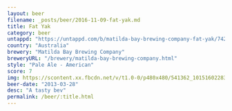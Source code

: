 ```yaml
---
layout: beer
filename: _posts/beer/2016-11-09-fat-yak.md
title: Fat Yak
category: beer
untappd: "https://untappd.com/b/matilda-bay-brewing-company-fat-yak/7423"
country: "Australia"
brewery: "Matilda Bay Brewing Company"
breweryURL: "/brewery/matilda-bay-brewing-company.html"
style: "Pale Ale - American"
score: 7
img: https://scontent.xx.fbcdn.net/v/t1.0-0/p480x480/541362_10151602283703745_1951889238_n.jpg?_nc_cat=111&_nc_ht=scontent.xx&oh=34191782541f982f3d8885b9895c3c06&oe=5D762888
beer-date: "2013-03-28"
desc: "A tasty bev"
permalink: /beer/:title.html
---
```


